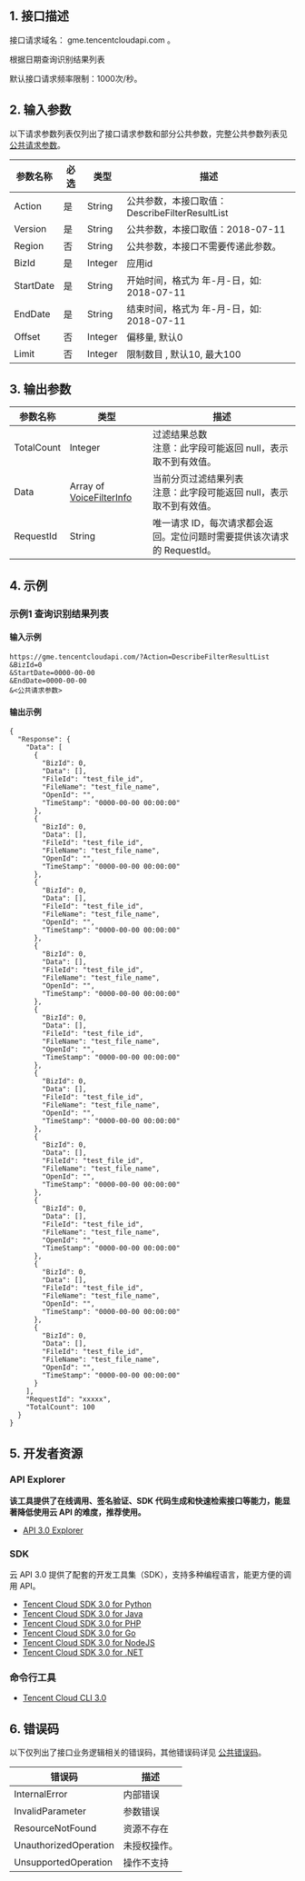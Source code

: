 ## 1. 接口描述

接口请求域名： gme.tencentcloudapi.com 。

根据日期查询识别结果列表

默认接口请求频率限制：1000次/秒。

## 2. 输入参数

以下请求参数列表仅列出了接口请求参数和部分公共参数，完整公共参数列表见 [公共请求参数](/document/api/607/35367)。

| 参数名称 | 必选 | 类型 | 描述 |
|---------|---------|---------|---------|
| Action | 是 | String | 公共参数，本接口取值：DescribeFilterResultList |
| Version | 是 | String | 公共参数，本接口取值：2018-07-11 |
| Region | 否 | String | 公共参数，本接口不需要传递此参数。 |
| BizId | 是 | Integer | 应用id |
| StartDate | 是 | String | 开始时间，格式为 年-月-日，如: 2018-07-11 |
| EndDate | 是 | String | 结束时间，格式为 年-月-日，如: 2018-07-11 |
| Offset | 否 | Integer | 偏移量, 默认0 |
| Limit | 否 | Integer | 限制数目	, 默认10, 最大100 |

## 3. 输出参数

| 参数名称 | 类型 | 描述 |
|---------|---------|---------|
| TotalCount | Integer | 过滤结果总数<br/>注意：此字段可能返回 null，表示取不到有效值。|
| Data | Array of [VoiceFilterInfo](/document/api/607/35375#VoiceFilterInfo) | 当前分页过滤结果列表<br/>注意：此字段可能返回 null，表示取不到有效值。|
| RequestId | String | 唯一请求 ID，每次请求都会返回。定位问题时需要提供该次请求的 RequestId。|

## 4. 示例

### 示例1 查询识别结果列表

#### 输入示例

```
https://gme.tencentcloudapi.com/?Action=DescribeFilterResultList
&BizId=0
&StartDate=0000-00-00
&EndDate=0000-00-00
&<公共请求参数>
```

#### 输出示例

```
{
  "Response": {
    "Data": [
      {
        "BizId": 0,
        "Data": [],
        "FileId": "test_file_id",
        "FileName": "test_file_name",
        "OpenId": "",
        "TimeStamp": "0000-00-00 00:00:00"
      },
      {
        "BizId": 0,
        "Data": [],
        "FileId": "test_file_id",
        "FileName": "test_file_name",
        "OpenId": "",
        "TimeStamp": "0000-00-00 00:00:00"
      },
      {
        "BizId": 0,
        "Data": [],
        "FileId": "test_file_id",
        "FileName": "test_file_name",
        "OpenId": "",
        "TimeStamp": "0000-00-00 00:00:00"
      },
      {
        "BizId": 0,
        "Data": [],
        "FileId": "test_file_id",
        "FileName": "test_file_name",
        "OpenId": "",
        "TimeStamp": "0000-00-00 00:00:00"
      },
      {
        "BizId": 0,
        "Data": [],
        "FileId": "test_file_id",
        "FileName": "test_file_name",
        "OpenId": "",
        "TimeStamp": "0000-00-00 00:00:00"
      },
      {
        "BizId": 0,
        "Data": [],
        "FileId": "test_file_id",
        "FileName": "test_file_name",
        "OpenId": "",
        "TimeStamp": "0000-00-00 00:00:00"
      },
      {
        "BizId": 0,
        "Data": [],
        "FileId": "test_file_id",
        "FileName": "test_file_name",
        "OpenId": "",
        "TimeStamp": "0000-00-00 00:00:00"
      },
      {
        "BizId": 0,
        "Data": [],
        "FileId": "test_file_id",
        "FileName": "test_file_name",
        "OpenId": "",
        "TimeStamp": "0000-00-00 00:00:00"
      },
      {
        "BizId": 0,
        "Data": [],
        "FileId": "test_file_id",
        "FileName": "test_file_name",
        "OpenId": "",
        "TimeStamp": "0000-00-00 00:00:00"
      },
      {
        "BizId": 0,
        "Data": [],
        "FileId": "test_file_id",
        "FileName": "test_file_name",
        "OpenId": "",
        "TimeStamp": "0000-00-00 00:00:00"
      }
    ],
    "RequestId": "xxxxx",
    "TotalCount": 100
  }
}
```


## 5. 开发者资源

### API Explorer

**该工具提供了在线调用、签名验证、SDK 代码生成和快速检索接口等能力，能显著降低使用云 API 的难度，推荐使用。**

* [API 3.0 Explorer](https://console.cloud.tencent.com/api/explorer?Product=gme&Version=2018-07-11&Action=DescribeFilterResultList)

### SDK

云 API 3.0 提供了配套的开发工具集（SDK），支持多种编程语言，能更方便的调用 API。

* [Tencent Cloud SDK 3.0 for Python](https://github.com/TencentCloud/tencentcloud-sdk-python)
* [Tencent Cloud SDK 3.0 for Java](https://github.com/TencentCloud/tencentcloud-sdk-java)
* [Tencent Cloud SDK 3.0 for PHP](https://github.com/TencentCloud/tencentcloud-sdk-php)
* [Tencent Cloud SDK 3.0 for Go](https://github.com/TencentCloud/tencentcloud-sdk-go)
* [Tencent Cloud SDK 3.0 for NodeJS](https://github.com/TencentCloud/tencentcloud-sdk-nodejs)
* [Tencent Cloud SDK 3.0 for .NET](https://github.com/TencentCloud/tencentcloud-sdk-dotnet)

### 命令行工具

* [Tencent Cloud CLI 3.0](https://cloud.tencent.com/document/product/440/6176)

## 6. 错误码

以下仅列出了接口业务逻辑相关的错误码，其他错误码详见 [公共错误码](/document/api/607/15694#.E5.85.AC.E5.85.B1.E9.94.99.E8.AF.AF.E7.A0.81)。

| 错误码 | 描述 |
|---------|---------|
| InternalError | 内部错误 |
| InvalidParameter | 参数错误 |
| ResourceNotFound | 资源不存在 |
| UnauthorizedOperation | 未授权操作。 |
| UnsupportedOperation | 操作不支持 |
